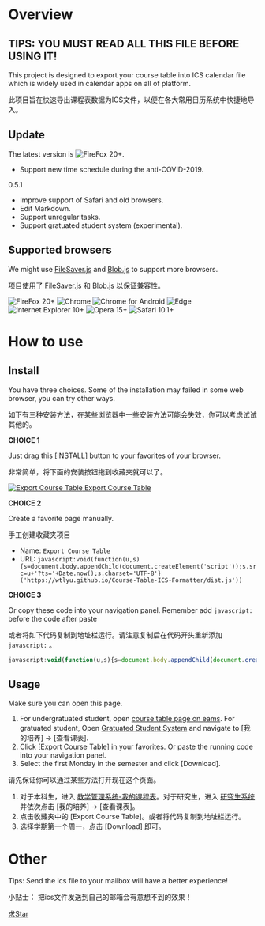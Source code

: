 # Overview

## TIPS: YOU MUST READ ALL THIS FILE BEFORE USING IT!

This project is designed to export your course table into ICS calendar file which is widely used in calendar apps on all of platform.

此项目旨在快速导出课程表数据为ICS文件，以便在各大常用日历系统中快捷地导入。

## Update

The latest version is ![FireFox 20+](https://img.shields.io/badge/Version-0.6-green.svg).
- Support new time schedule during the anti-COVID-2019.

0.5.1
- Improve support of Safari and old browsers.
- Edit Markdown.
- Support unregular tasks.
- Support gratuated student system (experimental).

## Supported browsers

We might use [FileSaver.js](https://github.com/eligrey/FileSaver.js) and [Blob.js](https://github.com/eligrey/Blob.js) to support more browsers.

项目使用了 [FileSaver.js](https://github.com/eligrey/FileSaver.js) 和 [Blob.js](https://github.com/eligrey/Blob.js) 以保证兼容性。

![FireFox 20+](https://img.shields.io/badge/FireFox%2020%2B-Support-green.svg)
![Chrome](https://img.shields.io/badge/Chrome-Support-green.svg)
![Chrome for Android](https://img.shields.io/badge/Chrome%20for%20Android-Support-green.svg)
![Edge](https://img.shields.io/badge/Edge-Support-green.svg)
![Internet Explorer 10+](https://img.shields.io/badge/Internet%20Explorer%2010%2B-Support-green.svg)
![Opera 15+](https://img.shields.io/badge/Opera%2015%2B-Support-green.svg)
![Safari 10.1+](https://img.shields.io/badge/Safari%2010.1%2B-Support-green.svg)

# How to use

## Install

You have three choices. Some of the installation may failed in some web browser, you can try other ways.

如下有三种安装方法，在某些浏览器中一些安装方法可能会失效，你可以考虑试试其他的。

**CHOICE 1**

Just drag this [INSTALL] button to your favorites of your browser.

非常简单，将下面的安装按钮拖到收藏夹就可以了。

[![Export Course Table](installbutton.png) Export Course Table](javascript:void(function(u,s){s=document.body.appendChild(document.createElement('script'));s.src=u+'?ts='+Date.now();s.charset='UTF-8'}('https://wtlyu.github.io/Course-Table-ICS-Formatter/dist.js')))

**CHOICE 2**

Create a favorite page manually.

手工创建收藏夹项目

- Name:  `Export Course Table`
- URL:  `javascript:void(function(u,s){s=document.body.appendChild(document.createElement('script'));s.src=u+'?ts='+Date.now();s.charset='UTF-8'}('https://wtlyu.github.io/Course-Table-ICS-Formatter/dist.js'))`

**CHOICE 3**

Or copy these code into your navigation panel. Remember add ```javascript:``` before the code after paste

或者将如下代码复制到地址栏运行。请注意复制后在代码开头重新添加 ```javascript:``` 。

``` javascript
javascript:void(function(u,s){s=document.body.appendChild(document.createElement('script'));s.src=u+'?ts='+Date.now();s.charset='UTF-8'}('https://wtlyu.github.io/Course-Table-ICS-Formatter/dist.js'))
```

## Usage

Make sure you can open this page.

1. For undergratuated student, open [course table page on eams](http://ids.shanghaitech.edu.cn/authserver/login?service=http%3A%2F%2Feams.shanghaitech.edu.cn%2Feams%2FcourseTableForStd.action). For gratuated student, Open [Gratuated Student System](http://grad.shanghaitech.edu.cn) and navigate to [我的培养] -> [查看课表].
2. Click [Export Course Table] in your favorites. Or paste the running code into your navigation panel.
3. Select the first Monday in the semester and click [Download].

请先保证你可以通过某些方法打开现在这个页面。

1. 对于本科生，进入 [教学管理系统-我的课程表](http://ids.shanghaitech.edu.cn/authserver/login?service=http%3A%2F%2Feams.shanghaitech.edu.cn%2Feams%2FcourseTableForStd.action)。对于研究生，进入 [研究生系统](http://grad.shanghaitech.edu.cn) 并依次点击 [我的培养] -> [查看课表]。
2. 点击收藏夹中的 [Export Course Table]。或者将代码复制到地址栏运行。
3. 选择学期第一个周一，点击 [Download] 即可。

# Other

Tips: Send the ics file to your mailbox will have a better experience!

小贴士： 把ics文件发送到自己的邮箱会有意想不到的效果！

[求Star](https://github.com/wtlyu/Course-Table-ICS-Formatter)
